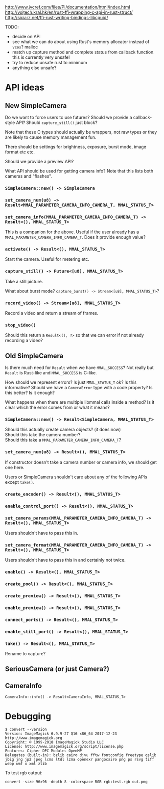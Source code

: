 http://www.jvcref.com/files/PI/documentation/html/index.html
http://vojtech.kral.hk/en/rust-ffi-wrapping-c-api-in-rust-struct/
http://siciarz.net/ffi-rust-writing-bindings-libcpuid/

TODO:
* decide on API
* see what we can do about using Rust's memory allocator instead of `vcos`? malloc
* match up capture method and complete status from callback function. this is currently very unsafe!
* try to reduce unsafe rust to minimum
* anything else unsafe?

# API ideas

## New SimpleCamera

Do we want to force users to use futures? Should we provide a callback-style API? Should `capture_still()` just block?

Note that these C types should actually be wrappers, not raw types or they are likely to cause memory management fun.

There should be settings for brightness, exposure, burst mode, image format etc etc.

Should we provide a preview API?

What API should be used for getting camera info? Note that this lists both cameras and "flashes".

### `SimpleCamera::new() -> SimpleCamera`

### `set_camera_num(u8) -> Result<MMAL_PARAMETER_CAMERA_INFO_CAMERA_T, MMAL_STATUS_T>`

### `set_camera_info(MMAL_PARAMETER_CAMERA_INFO_CAMERA_T) -> Result<(), MMAL_STATUS_T>`

This is a companion for the above. Useful if the user already has a `MMAL_PARAMETER_CAMERA_INFO_CAMERA_T`. Does it provide enough value?

### `activate() -> Result<(), MMAL_STATUS_T>`

Start the camera. Useful for metering etc.

### `capture_still() -> Future<[u8], MMAL_STATUS_T>`

Take a still picture.

What about burst mode? `capture_burst() -> Stream<[u8], MMAL_STATUS_T>`?

### `record_video() -> Stream<[u8], MMAL_STATUS_T>`

Record a video and return a stream of frames.

### `stop_video()`

Should this return a `Result<(), ?>` so that we can error if not already recording a video?

## Old SimpleCamera

Is there much need for `Result` when we have `MMAL_SUCCESS`? Not really but `Result` is Rust-like and `MMAL_SUCCESS` is C-like.

How should we represent errors? Is just `MMAL_STATUS_T` ok?
Is this informative? Should we have a `CameraError` type with a code property? Is this better? Is it enough?

What happens when there are multiple libmmal calls inside a method? Is it clear which the error comes from or what it means?

### `SimpleCamera::new() -> Result<SimpleCamera, MMAL_STATUS_T>`

Should this actually create camera objects? (it does now)  
Should this take the camera number?  
Should this take a `MMAL_PARAMETER_CAMERA_INFO_CAMERA_T`?

### `set_camera_num(u8) -> Result<(), MMAL_STATUS_T>`

If constructor doesn't take a camera number or camera info, we
should get one here.

Users or SimpleCamera shouldn't care about any of the following APIs except `take()`.

### `create_encoder() -> Result<(), MMAL_STATUS_T>`

### `enable_control_port() -> Result<(), MMAL_STATUS_T>`

### `set_camera_params(MMAL_PARAMETER_CAMERA_INFO_CAMERA_T) -> Result<(), MMAL_STATUS_T>`

Users shouldn't have to pass this in.

### `set_camera_format(MMAL_PARAMETER_CAMERA_INFO_CAMERA_T) -> Result<(), MMAL_STATUS_T>`

Users shouldn't have to pass this in and certainly not twice.

### `enable() -> Result<(), MMAL_STATUS_T>`

### `create_pool() -> Result<(), MMAL_STATUS_T>`

### `create_preview() -> Result<(), MMAL_STATUS_T>`

### `enable_preview() -> Result<(), MMAL_STATUS_T>`

### `connect_ports() -> Result<(), MMAL_STATUS_T>`

### `enable_still_port() -> Result<(), MMAL_STATUS_T>`

### `take() -> Result<(), MMAL_STATUS_T>`

Rename to capture?

## SeriousCamera (or just Camera?)

## CameraInfo

`CameraInfo::info() -> Result<CameraInfo, MMAL_STATUS_T>`

# Debugging

```
$ convert --version
Version: ImageMagick 6.9.9-27 Q16 x86_64 2017-12-23 http://www.imagemagick.org
Copyright: © 1999-2018 ImageMagick Studio LLC
License: http://www.imagemagick.org/script/license.php
Features: Cipher DPC Modules OpenMP
Delegates (built-in): bzlib cairo djvu fftw fontconfig freetype gslib jbig jng jp2 jpeg lcms ltdl lzma openexr pangocairo png ps rsvg tiff webp wmf x xml zlib
```

To test rgb output:
```
convert -size 96x96 -depth 8 -colorspace RGB rgb:test.rgb out.png
```
